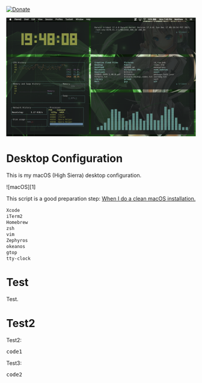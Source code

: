 [![Donate](https://img.shields.io/badge/Donate-PayPal-green.svg)](https://www.paypal.com/cgi-bin/webscr?cmd=_s-xclick&hosted_button_id=KYEHRWKYCD3A2)

![macOS](/img/macOS.png)

<h1>Desktop Configuration </h1>

This is my macOS (High Sierra) desktop configuration. 


![macOS][1]

This script is a good preparation step: <a href="https://github.com/mzdr/macOS">When I do a clean macOS installation.</a>

```
Xcode
iTerm2
Homebrew
zsh
vim
Zephyros
okeanos
gtop
tty-clock
```

<h1>Test</h1>
Test.

<h1>Test2</h1>
Test2:
<pre>
code1
</pre>
Test3:
<pre>
code2
</pre>
